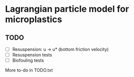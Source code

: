 # Lagrangian particle model for microplastics

## TODO

- [ ] Resuspension: u -> u\* (bottom friction velocity)
- [ ] Resuspension tests
- [ ] Biofouling tests

More to-do in TODO.txt
